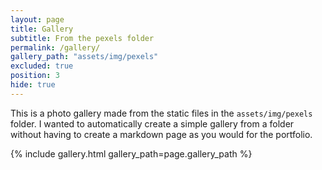 ```yaml
---
layout: page
title: Gallery
subtitle: From the pexels folder
permalink: /gallery/
gallery_path: "assets/img/pexels"
excluded: true
position: 3
hide: true
---
```


This is a photo gallery made from the static files in the `assets/img/pexels` folder. 
I wanted to automatically create a simple gallery from a folder without having to create a markdown page as you would for the portfolio.


{% include gallery.html gallery_path=page.gallery_path %}

